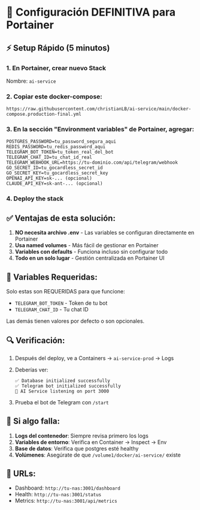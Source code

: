 # 🚀 Configuración DEFINITIVA para Portainer

## ⚡ Setup Rápido (5 minutos)

### 1. En Portainer, crear nuevo Stack

Nombre: `ai-service`

### 2. Copiar este docker-compose:

```
https://raw.githubusercontent.com/christianLB/ai-service/main/docker-compose.production-final.yml
```

### 3. En la sección "Environment variables" de Portainer, agregar:

```
POSTGRES_PASSWORD=tu_password_segura_aqui
REDIS_PASSWORD=tu_redis_password_aqui
TELEGRAM_BOT_TOKEN=tu_token_real_del_bot
TELEGRAM_CHAT_ID=tu_chat_id_real
TELEGRAM_WEBHOOK_URL=https://tu-dominio.com/api/telegram/webhook
GO_SECRET_ID=tu_gocardless_secret_id
GO_SECRET_KEY=tu_gocardless_secret_key
OPENAI_API_KEY=sk-... (opcional)
CLAUDE_API_KEY=sk-ant-... (opcional)
```

### 4. Deploy the stack

## ✅ Ventajas de esta solución:

1. **NO necesita archivo .env** - Las variables se configuran directamente en Portainer
2. **Usa named volumes** - Más fácil de gestionar en Portainer
3. **Variables con defaults** - Funciona incluso sin configurar todo
4. **Todo en un solo lugar** - Gestión centralizada en Portainer UI

## 📝 Variables Requeridas:

Solo estas son REQUERIDAS para que funcione:
- `TELEGRAM_BOT_TOKEN` - Token de tu bot
- `TELEGRAM_CHAT_ID` - Tu chat ID

Las demás tienen valores por defecto o son opcionales.

## 🔍 Verificación:

1. Después del deploy, ve a Containers → `ai-service-prod` → Logs
2. Deberías ver:
   ```
   ✅ Database initialized successfully
   ✅ Telegram bot initialized successfully
   🚀 AI Service listening on port 3000
   ```

3. Prueba el bot de Telegram con `/start`

## 🐛 Si algo falla:

1. **Logs del contenedor**: Siempre revisa primero los logs
2. **Variables de entorno**: Verifica en Container → Inspect → Env
3. **Base de datos**: Verifica que postgres esté healthy
4. **Volúmenes**: Asegúrate de que `/volume1/docker/ai-service/` existe

## 🎯 URLs:

- Dashboard: `http://tu-nas:3001/dashboard`
- Health: `http://tu-nas:3001/status`
- Metrics: `http://tu-nas:3001/api/metrics`